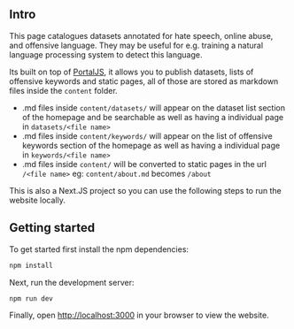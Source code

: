 ## Intro

This page catalogues datasets annotated for hate speech, online abuse, and offensive language. They may be useful for e.g. training a natural language processing system to detect this language.

Its built on top of [PortalJS](https://portaljs.org/), it allows you to publish datasets, lists of offensive keywords and static pages, all of those are stored as markdown files inside the `content` folder.

- .md files inside `content/datasets/` will appear on the dataset list section of the homepage and be searchable as well as having a individual page in `datasets/<file name>`
- .md files inside `content/keywords/` will appear on the list of offensive keywords section of the homepage as well as having a individual page in `keywords/<file name>`
- .md files inside `content/` will be converted to static pages in the url `/<file name>` eg: `content/about.md` becomes `/about`

This is also a Next.JS project so you can use the following steps to run the website locally.

## Getting started

To get started first install the npm dependencies:

```bash
npm install
```

Next, run the development server:

```bash
npm run dev
```

Finally, open [http://localhost:3000](http://localhost:3000) in your browser to view the website.
